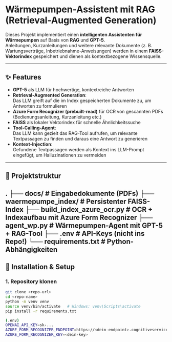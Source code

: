 # Wärmepumpen-Assistent mit RAG (Retrieval-Augmented Generation)

Dieses Projekt implementiert einen **intelligenten Assistenten für Wärmepumpen** auf Basis von **RAG** und **GPT-5**.  
Anleitungen, Kurzanleitungen und weitere relevante Dokumente (z. B. Wartungsverträge, Inbetriebnahme-Anweisungen) werden in einem **FAISS-Vektorindex** gespeichert und dienen als kontextbezogene Wissensquelle.

---

## ✨ Features

- **GPT-5** als LLM für hochwertige, kontextreiche Antworten
- **Retrieval-Augmented Generation**:  
  Das LLM greift auf die im Index gespeicherten Dokumente zu, um Antworten zu formulieren
- **Azure Form Recognizer (prebuilt-read)** für OCR von gescannten PDFs (Bedienungsanleitung, Kurzanleitung etc.)
- **FAISS** als lokaler Vektorindex für schnelle Ähnlichkeitssuche
- **Tool-Calling-Agent**:  
  Das LLM kann gezielt das RAG-Tool aufrufen, um relevante Textpassagen zu finden und daraus eine Antwort zu generieren
- **Kontext-Injection**:  
  Gefundene Textpassagen werden als Kontext ins LLM-Prompt eingefügt, um Halluzinationen zu vermeiden

---

## 📂 Projektstruktur
.
├── docs/                          # Eingabedokumente (PDFs)
├── waermepumpe_index/              # Persistenter FAISS-Index
├── build_index_azure_ocr.py        # OCR + Indexaufbau mit Azure Form Recognizer
├── agent_wp.py                     # Wärmepumpen-Agent mit GPT-5 + RAG-Tool
├── .env                            # API-Keys (nicht ins Repo!)
└── requirements.txt                # Python-Abhängigkeiten
---

## 🚀 Installation & Setup

### 1. Repository klonen
```bash
git clone <repo-url>
cd <repo-name>
python -m venv venv
source venv/bin/activate   # Windows: venv\Scripts\activate
pip install -r requirements.txt

(.env)
OPENAI_API_KEY=sk-...
AZURE_FORM_RECOGNIZER_ENDPOINT=https://<dein-endpoint>.cognitiveservices.azure.com/
AZURE_FORM_RECOGNIZER_KEY=<dein-key>